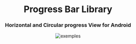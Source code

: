 <h1 align="center">Progress Bar Library</h1>
<h3 align="center">Horizontal and Circular progress View for Android</h3>
<p align="center">
  <img alt="exemples" src="https://github-readme-stats.vercel.app/api/pin/?username=hbollon&repo=igopher&theme=dark" />
</p>
